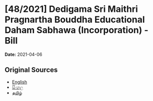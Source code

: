# [48/2021] Dedigama Sri Maithri Pragnartha Bouddha Educational Daham Sabhawa (Incorporation) - Bill

**Date:** 2021-04-06

## Original Sources

- [English](https://documents.gov.lk/view/bills/2021/4/48-2021_E.pdf)
- [සිංහල](https://documents.gov.lk/view/bills/2021/4/48-2021_S.pdf)
- [தமிழ்](https://documents.gov.lk/view/bills/2021/4/48-2021_T.pdf)
